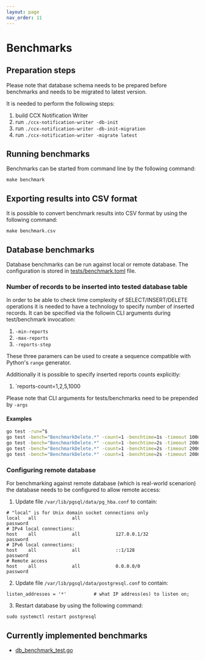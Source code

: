 ```yaml
---
layout: page
nav_order: 11
---
```


# Benchmarks

## Preparation steps

Please note that database schema needs to be prepared before benchmarks and
needs to be migrated to latest version.

It is needed to perform the following steps:

1. build CCX Notification Writer
1. run `./ccx-notification-writer -db-init`
1. run `./ccx-notification-writer -db-init-migration`
1. run `./ccx-notification-writer -migrate latest`

## Running benchmarks

Benchmarks can be started from command line by the following command:

```
make benchmark
```

## Exporting results into CSV format

It is possible to convert benchmark results into CSV format by using the following command:

```
make benchmark.csv
```

## Database benchmarks

Database benchmarks can be run against local or remote database. The
configuration is stored in
[tests/benchmark.toml](https://github.com/RedHatInsights/ccx-notification-writer/blob/master/tests/benchmark.toml)
file.

### Number of records to be inserted into tested database table

In order to be able to check time complexity of SELECT/INSERT/DELETE operations
it is needed to have a technology to specify number of inserted records. It can
be specified via the followin CLI arguments during test/benchmark invocation:

1. `-min-reports`
1. `-max-reports`
1. `-reports-step`

These three paramers can be used to create a sequence compatible with Python's `range` generator.

Additionally it is possible to specify inserted reports counts explicitly:

1. `reports-count=1,2,5,1000

Please note that CLI arguments for tests/benchmarks need to be prepended by `-args`

#### Examples

```bash
go test -run=^$
go test -bench="BenchmarkDelete.*" -count=1 -benchtime=1s -timeout 100m -run=^$
go test -bench="BenchmarkDelete.*" -count=1 -benchtime=2s -timeout 200m -run=^$$ -args -min-reports=3 -max-reports=7 -reports-step=2
go test -bench="BenchmarkDelete.*" -count=1 -benchtime=2s -timeout 200m -run=^$$ -args -reports-count=1,2,5
go test -bench="BenchmarkDelete.*" -count=1 -benchtime=2s -timeout 200m -run=^$$ -args -min-reports=1 -max-reports=10 -reports-step=2 -reports-count=1,2,5
```

### Configuring remote database

For benchmarking against remote database (which is real-world scenarion) the
database needs to be configured to allow remote access:

1. Update file `/var/lib/pgsql/data/pg_hba.conf` to contain:

```
# "local" is for Unix domain socket connections only
local   all             all                                     password
# IPv4 local connections:
host    all             all             127.0.0.1/32            password
# IPv6 local connections:
host    all             all             ::1/128                 password
# Remote access
host    all             all             0.0.0.0/0               password
```

2. Update file `/var/lib/pgsql/data/postgresql.conf` to contain:

```
listen_addresses = '*'          # what IP address(es) to listen on;
```

3. Restart database by using the following command:

```
sudo systemctl restart postgresql
```



## Currently implemented benchmarks

* [db_benchmark_test.go](./packages/db_benchmark_test.html)
